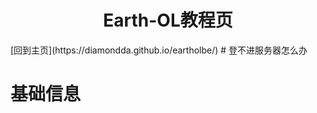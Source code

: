 <center><h1>Earth-OL教程页</h1></center>
[回到主页](https://diamondda.github.io/eartholbe/)
# 登不进服务器怎么办

# 基础信息

